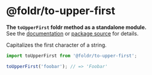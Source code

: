 # @foldr/to-upper-first

**The `toUpperFirst` foldr method as a standalone module.**    
See the [documentation](http://foldr.com/0.0.0/to-upper-first) or [package source](https:/github.com/CloudVessel/foldr/blob/master/packages/categories/to-upper-first/src/index.js) for details.

Capitalizes the first character of a string.

```js
import toUpperFirst from '@foldr/to-upper-first';

toUpperFirst('foobar'); // => 'Foobar'
```
